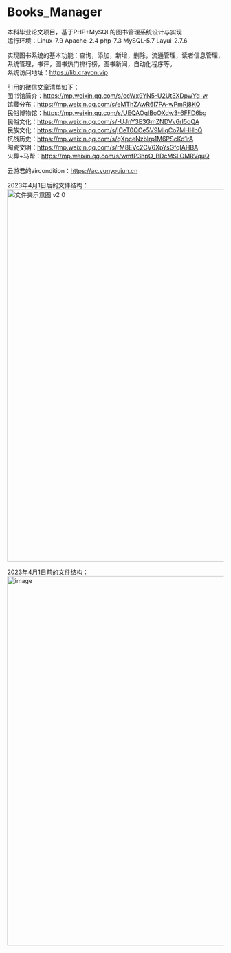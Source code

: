 # Books_Manager
本科毕业论文项目，基于PHP+MySQL的图书管理系统设计与实现<br>
运行环境：Linux-7.9  Apache-2.4  php-7.3  MySQL-5.7  Layui-2.7.6

实现图书系统的基本功能：查询，添加，新增，删除，流通管理，读者信息管理，系统管理，书评，图书热门排行榜，图书新闻，自动化程序等。  <br>
系统访问地址：https://lib.crayon.vip

引用的微信文章清单如下： <br>
图书馆简介：https://mp.weixin.qq.com/s/ccWx9YN5-U2Ut3XDpwYq-w  <br>
馆藏分布：https://mp.weixin.qq.com/s/eMThZAwR6I7PA-wPmRj8KQ  <br>
民俗博物馆：https://mp.weixin.qq.com/s/UEQAOglBoOXdw3-6FFD6bg  <br>
民俗文化：https://mp.weixin.qq.com/s/-UJnY3E3GmZNDVv6rI5oQA  <br>
民族文化：https://mp.weixin.qq.com/s/jCeT0QOe5V9MlqCo7MHHbQ  <br>
抗战历史：https://mp.weixin.qq.com/s/qXpceNzblrp1M6PScKd1rA  <br>
陶瓷文明：https://mp.weixin.qq.com/s/rM8EVc2CV6XpYsGfqIAHBA  <br>
火葬+马帮：https://mp.weixin.qq.com/s/wmfP3hpO_BDcMSLOMRVquQ  <br>

云游君的aircondition：https://ac.yunyoujun.cn <br>

2023年4月1日后的文件结构：
<img width="864" alt="文件夹示意图 v2 0" src="https://user-images.githubusercontent.com/84162698/230719236-05064485-70ef-45e6-8974-8d72d50eff33.png">  

2023年4月1日前的文件结构：
<img width="858" alt="image" src="https://user-images.githubusercontent.com/84162698/225050237-b8a24486-702d-4c6c-a5fa-bf4e8233ff7e.png">
